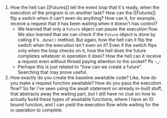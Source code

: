 1. How the hell can [[Futures]] tell the event loop that it's ready, when the execution of the program is on another task? How can the [[Futures]] flip a switch when it can't even do anything? How can it, for example, receive a request that it has been waiting when it doesn't has control? 
	- We learned that only a `Future` object can pause the execution flow. We also learned that we can check if the `Future` object is done by calling it's `.done()` method. But again, how the hell can it flip the switch when the execution isn't even on it? Even if the switch flips only when the loop checks on it, how the hell does the future completes whatever io operation it does? How the hell can it receive a request even without thread paying attention to the socket? ffs -_- 
	- Perhaps this is just related to "how can we create a future". Searching that may prove useful.
2. How exactly do you create the baseline awaitable code? Like, how do you make a request function awaitable? How do you pass the execution flow? So far i've seen using the await statement on already in-built stuff, that abstracts away the waiting part, but I still have no clue on how to actually build these types of awaitable functions, where I have an IO bound function, and I can yield the execution flow while waiting for the io operation to complete.